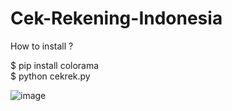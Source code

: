 # Cek-Rekening-Indonesia

How to install ? 

$ pip install colorama 
<br> $ python cekrek.py

![image](https://github.com/user-attachments/assets/a90946c2-48ee-4316-96a2-674401e324c6)
